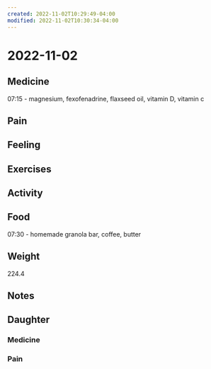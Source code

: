 ```yaml
---
created: 2022-11-02T10:29:49-04:00
modified: 2022-11-02T10:30:34-04:00
---
```


# 2022-11-02

## Medicine

07:15 - magnesium, fexofenadrine, flaxseed oil, vitamin D, vitamin c 

## Pain


## Feeling


## Exercises


## Activity


## Food

07:30 - homemade granola bar, coffee, butter 

## Weight

224.4

## Notes

## Daughter


### Medicine


### Pain

